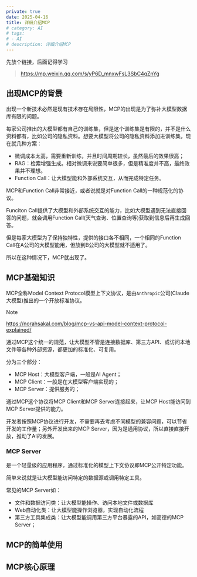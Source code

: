 ```yaml
---
private: true
date: 2025-04-16
title: 详细介绍MCP
# category: AI
# tags:
# - AI
# description: 详细介绍MCP
---
```


先放个链接，后面记得学习

> https://mp.weixin.qq.com/s/yP6D_mnxwFsL3SbC4qZnYg

## 出现MCP的背景

出现一个新技术必然是现有技术存在局限性，MCP的出现是为了弥补大模型数据库有限的问题。

每家公司推出的大模型都有自己的训练集，但是这个训练集是有限的，并不是什么资料都有，比如公司的隐私资料。想要大模型将公司的隐私资料添加进训练集，现在就几种方案：

- 微调成本太高，需要重新训练，并且时间周期较长，虽然最后的效果很高；
- RAG：检索增强生成。相对微调来说要简单很多，但是精准度并不高，最终效果并不理想。
- Function Call：让大模型能和外部系统交互，从而完成特定任务。

MCP和Function Call非常接近，或者说就是对Function Call的一种规范化的协议。

Funciton Call提供了大模型和外部系统交互的能力，比如大模型遇到无法直接回答的问题，就会调用Function Call(天气查询、位置查询等)获取到信息后再生成回答。

但是每家大模型为了保持独特性，提供的接口各不相同，一个相同的Function Call在A公司的大模型能用，但放到B公司的大模型就不适用了。

所以在这种情况下，MCP就出现了。

## MCP基础知识

MCP全称Model Context Protocol模型上下文协议，是由`Anthropic`公司(Claude大模型)推出的一个开放标准协议。

> [!NOTE]
> https://norahsakal.com/blog/mcp-vs-api-model-context-protocol-explained/

通过MCP这个统一的规范，让大模型不管是连接数据库、第三方API、或访问本地文件等各种外部资源，都更加的标准化、可复用。

分为三个部分：
- MCP Host：大模型客户端，一般是AI Agent；
- MCP Client：一般是在大模型客户端实现的；
- MCP Server：提供服务的；

通过MCP这个协议将MCP Client和MCP Server连接起来，让MCP Host能访问到MCP Server提供的能力。

开发者按照MCP协议进行开发，不需要再去考虑不同模型的兼容问题，可以节省开发的工作量；另外开发出来的MCP Server，因为是通用协议，所以直接直接开放，推动了AI的发展。

### MCP Server

是一个轻量级的应用程序，通过标准化的模型上下文协议即MCP公开特定功能。

简单来说就是让大模型能访问特定的数据源或调用特定工具。

常见的MCP Server如：
- 文件和数据访问类：让大模型能操作、访问本地文件或数据库
- Web自动化类：让大模型能操作浏览器，实现自动化流程
- 第三方工具集成类：让大模型能调用第三方平台暴露的API，如高德的MCP Server；

## MCP的简单使用

## MCP核心原理
